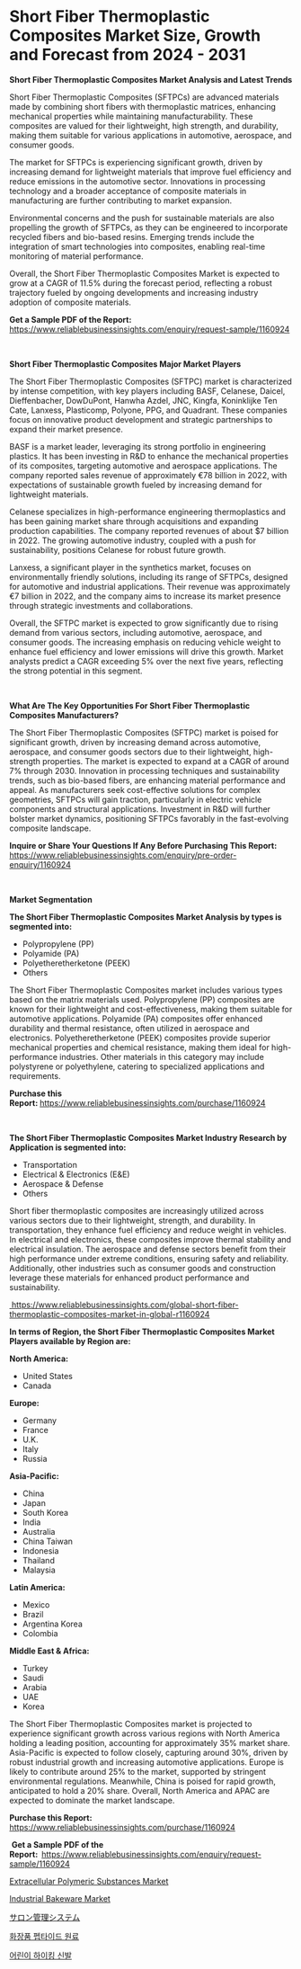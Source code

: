 <p><h1>Short Fiber Thermoplastic Composites Market Size, Growth and Forecast from 2024 - 2031</h1></p><p><strong>Short Fiber Thermoplastic Composites Market Analysis and Latest Trends</strong></p>
<p><p>Short Fiber Thermoplastic Composites (SFTPCs) are advanced materials made by combining short fibers with thermoplastic matrices, enhancing mechanical properties while maintaining manufacturability. These composites are valued for their lightweight, high strength, and durability, making them suitable for various applications in automotive, aerospace, and consumer goods. </p><p>The market for SFTPCs is experiencing significant growth, driven by increasing demand for lightweight materials that improve fuel efficiency and reduce emissions in the automotive sector. Innovations in processing technology and a broader acceptance of composite materials in manufacturing are further contributing to market expansion. </p><p>Environmental concerns and the push for sustainable materials are also propelling the growth of SFTPCs, as they can be engineered to incorporate recycled fibers and bio-based resins. Emerging trends include the integration of smart technologies into composites, enabling real-time monitoring of material performance. </p><p>Overall, the Short Fiber Thermoplastic Composites Market is expected to grow at a CAGR of 11.5% during the forecast period, reflecting a robust trajectory fueled by ongoing developments and increasing industry adoption of composite materials.</p></p>
<p><strong>Get a Sample PDF of the Report:&nbsp;</strong> <a href="https://www.reliablebusinessinsights.com/enquiry/request-sample/1160924">https://www.reliablebusinessinsights.com/enquiry/request-sample/1160924</a></p>
<p>&nbsp;</p>
<p><strong>Short Fiber Thermoplastic Composites Major Market Players</strong></p>
<p><p>The Short Fiber Thermoplastic Composites (SFTPC) market is characterized by intense competition, with key players including BASF, Celanese, Daicel, Dieffenbacher, DowDuPont, Hanwha Azdel, JNC, Kingfa, Koninklijke Ten Cate, Lanxess, Plasticomp, Polyone, PPG, and Quadrant. These companies focus on innovative product development and strategic partnerships to expand their market presence.</p><p>BASF is a market leader, leveraging its strong portfolio in engineering plastics. It has been investing in R&D to enhance the mechanical properties of its composites, targeting automotive and aerospace applications. The company reported sales revenue of approximately €78 billion in 2022, with expectations of sustainable growth fueled by increasing demand for lightweight materials.</p><p>Celanese specializes in high-performance engineering thermoplastics and has been gaining market share through acquisitions and expanding production capabilities. The company reported revenues of about $7 billion in 2022. The growing automotive industry, coupled with a push for sustainability, positions Celanese for robust future growth.</p><p>Lanxess, a significant player in the synthetics market, focuses on environmentally friendly solutions, including its range of SFTPCs, designed for automotive and industrial applications. Their revenue was approximately €7 billion in 2022, and the company aims to increase its market presence through strategic investments and collaborations.</p><p>Overall, the SFTPC market is expected to grow significantly due to rising demand from various sectors, including automotive, aerospace, and consumer goods. The increasing emphasis on reducing vehicle weight to enhance fuel efficiency and lower emissions will drive this growth. Market analysts predict a CAGR exceeding 5% over the next five years, reflecting the strong potential in this segment.</p></p>
<p>&nbsp;</p>
<p><strong>What Are The Key Opportunities For Short Fiber Thermoplastic Composites Manufacturers?</strong></p>
<p><p>The Short Fiber Thermoplastic Composites (SFTPC) market is poised for significant growth, driven by increasing demand across automotive, aerospace, and consumer goods sectors due to their lightweight, high-strength properties. The market is expected to expand at a CAGR of around 7% through 2030. Innovation in processing techniques and sustainability trends, such as bio-based fibers, are enhancing material performance and appeal. As manufacturers seek cost-effective solutions for complex geometries, SFTPCs will gain traction, particularly in electric vehicle components and structural applications. Investment in R&D will further bolster market dynamics, positioning SFTPCs favorably in the fast-evolving composite landscape.</p></p>
<p><strong>Inquire or Share Your Questions If Any Before Purchasing This Report:</strong> <a href="https://www.reliablebusinessinsights.com/enquiry/pre-order-enquiry/1160924">https://www.reliablebusinessinsights.com/enquiry/pre-order-enquiry/1160924</a></p>
<p>&nbsp;</p>
<p><strong>Market Segmentation</strong></p>
<p><strong>The Short Fiber Thermoplastic Composites Market Analysis by types is segmented into:</strong></p>
<p><ul><li>Polypropylene (PP)</li><li>Polyamide (PA)</li><li>Polyetheretherketone (PEEK)</li><li>Others</li></ul></p>
<p><p>The Short Fiber Thermoplastic Composites market includes various types based on the matrix materials used. Polypropylene (PP) composites are known for their lightweight and cost-effectiveness, making them suitable for automotive applications. Polyamide (PA) composites offer enhanced durability and thermal resistance, often utilized in aerospace and electronics. Polyetheretherketone (PEEK) composites provide superior mechanical properties and chemical resistance, making them ideal for high-performance industries. Other materials in this category may include polystyrene or polyethylene, catering to specialized applications and requirements.</p></p>
<p><strong>Purchase this Report:&nbsp;</strong><a href="https://www.reliablebusinessinsights.com/purchase/1160924">https://www.reliablebusinessinsights.com/purchase/1160924</a></p>
<p>&nbsp;</p>
<p><strong>The Short Fiber Thermoplastic Composites Market Industry Research by Application is segmented into:</strong></p>
<p><ul><li>Transportation</li><li>Electrical & Electronics (E&E)</li><li>Aerospace & Defense</li><li>Others</li></ul></p>
<p><p>Short fiber thermoplastic composites are increasingly utilized across various sectors due to their lightweight, strength, and durability. In transportation, they enhance fuel efficiency and reduce weight in vehicles. In electrical and electronics, these composites improve thermal stability and electrical insulation. The aerospace and defense sectors benefit from their high performance under extreme conditions, ensuring safety and reliability. Additionally, other industries such as consumer goods and construction leverage these materials for enhanced product performance and sustainability.</p></p>
<p><a href="https://www.reliablebusinessinsights.com/global-short-fiber-thermoplastic-composites-market-in-global-r1160924">&nbsp;https://www.reliablebusinessinsights.com/global-short-fiber-thermoplastic-composites-market-in-global-r1160924</a></p>
<p><strong>In terms of Region, the Short Fiber Thermoplastic Composites Market Players available by Region are:</strong></p>
<p>
    <p> <strong> North America: </strong>
        <ul>
            <li>United States</li>
            <li>Canada</li>
        </ul>
        </p> 
    <p> <strong> Europe: </strong>
        <ul>
            <li>Germany</li>
            <li>France</li>
            <li>U.K.</li>
            <li>Italy</li>
            <li>Russia</li>
        </ul>
        </p> 
    <p> <strong> Asia-Pacific: </strong>
        <ul>
            <li>China</li>
            <li>Japan</li>
            <li>South Korea</li>
            <li>India</li>
            <li>Australia</li>
            <li>China Taiwan</li>
            <li>Indonesia</li>
            <li>Thailand</li>
            <li>Malaysia</li>
        </ul>
        </p> 
    <p> <strong> Latin America: </strong>
        <ul>
            <li>Mexico</li>
            <li>Brazil</li>
            <li>Argentina Korea</li>
            <li>Colombia</li>
        </ul>
        </p> 
    <p> <strong> Middle East & Africa: </strong>
        <ul>
            <li>Turkey</li>
            <li>Saudi</li>
            <li>Arabia</li>
            <li>UAE</li>
            <li>Korea</li>
        </ul>
    </p>
    </p>
<p><p>The Short Fiber Thermoplastic Composites market is projected to experience significant growth across various regions with North America holding a leading position, accounting for approximately 35% market share. Asia-Pacific is expected to follow closely, capturing around 30%, driven by robust industrial growth and increasing automotive applications. Europe is likely to contribute around 25% to the market, supported by stringent environmental regulations. Meanwhile, China is poised for rapid growth, anticipated to hold a 20% share. Overall, North America and APAC are expected to dominate the market landscape.</p></p>
<p><strong>Purchase this Report: </strong><a href="https://www.reliablebusinessinsights.com/purchase/1160924">https://www.reliablebusinessinsights.com/purchase/1160924</a></p>
<p>&nbsp;<strong>Get a Sample PDF of the Report:&nbsp;&nbsp;</strong><a href="https://www.reliablebusinessinsights.com/enquiry/request-sample/1160924">https://www.reliablebusinessinsights.com/enquiry/request-sample/1160924</a></p>
<p><strong></strong></p>
<p><p><a href="https://www.linkedin.com/pulse/global-extracellular-polymeric-substances-market-trends-insights-76anf?trackingId=fsx0e12iQJC3HMBPZb3hCg%3D%3D">Extracellular Polymeric Substances Market</a></p><p><a href="https://www.linkedin.com/pulse/what-innovations-shaping-industrial-bakeware-market-application-h4uhe?trackingId=V0GjOhXLScWl2H8dXdDDkw%3D%3D">Industrial Bakeware Market</a></p><p><a href="https://medium.com/@deonboer2023/salon-management-system-market-%E3%81%AF-%E3%82%B3%E3%82%B9%E3%83%88%E7%AE%A1%E7%90%86%E3%81%A8%E5%8A%B9%E7%8E%87%E5%90%91%E4%B8%8A%E3%82%92%E5%84%AA%E5%85%88%E3%81%97%E3%81%BE%E3%81%99-%E3%81%95%E3%82%89%E3%81%AB-%E5%A0%B1%E5%91%8A%E6%9B%B8%E3%81%AF%E5%B8%82%E5%A0%B4%E3%81%AE%E9%9C%80%E8%A6%81%E9%9D%A2%E3%81%A8%E4%BE%9B%E7%B5%A6%E9%9D%A2%E3%81%AE%E4%B8%A1%E6%96%B9%E3%82%92%E3%82%AB%E3%83%90%E3%83%BC%E3%81%97%E3%81%A6%E3%81%84%E3%81%BE%E3%81%99-salon-c743d6721f3c">サロン管理システム</a></p><p><a href="https://medium.com/@cierrahayes74/cosmetics-peptide-raw-materials-market-%EC%9D%98-%EA%B8%80%EB%A1%9C%EB%B2%8C-%EC%8B%9C%EC%9E%A5-%EA%B0%9C%EC%9A%94%EB%8A%94-%EC%A0%84-%EC%84%B8%EA%B3%84-%EB%B0%8F-%EC%A3%BC%EC%9A%94-%EC%8B%9C%EC%9E%A5%EC%9D%98-%EC%82%B0%EC%97%85%EC%97%90-%EC%98%81%ED%96%A5%EC%9D%84-%EB%AF%B8%EC%B9%98%EB%8A%94-%EC%A3%BC%EC%9A%94-%ED%8A%B8%EB%A0%8C%EB%93%9C%EC%97%90-%EB%8C%80%ED%95%9C-%EB%8F%85%ED%8A%B9%ED%95%9C-%EA%B4%80%EC%A0%90%EC%9D%84-5549c0af6d15">화장품 펩타이드 원료</a></p><p><a href="https://medium.com/@nargishussain12/children-hiking-shoes-market-%EC%9D%98-%EA%B8%80%EB%A1%9C%EB%B2%8C-%EC%8B%9C%EC%9E%A5-%EA%B0%9C%EC%9A%94%EB%8A%94-%EC%A0%84-%EC%84%B8%EA%B3%84-%EB%B0%8F-%EC%A3%BC%EC%9A%94-%EC%8B%9C%EC%9E%A5%EC%9D%98-%EC%82%B0%EC%97%85%EC%97%90-%EC%98%81%ED%96%A5%EC%9D%84-%EB%AF%B8%EC%B9%98%EB%8A%94-%EC%A3%BC%EC%9A%94-%ED%8A%B8%EB%A0%8C%EB%93%9C%EC%97%90-%EB%8C%80%ED%95%9C-%EB%8F%85%ED%8A%B9%ED%95%9C-%EA%B4%80%EC%A0%90%EC%9D%84-%EC%A0%9C%EA%B3%B5%ED%95%A9%EB%8B%88%EB%8B%A4-8a4885231854">어린이 하이킹 신발</a></p></p>